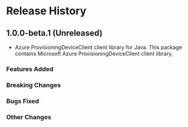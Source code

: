 # Release History

## 1.0.0-beta.1 (Unreleased)

- Azure ProvisioningDeviceClient client library for Java. This package contains Microsoft Azure ProvisioningDeviceClient client library.

### Features Added

### Breaking Changes

### Bugs Fixed

### Other Changes
